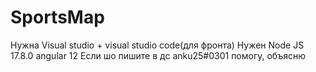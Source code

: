 # SportsMap
Нужна Visual studio + visual studio code(для фронта)
Нужен Node JS 17.8.0 angular 12
Если шо пишите в дс anku25#0301 помогу, объясню
